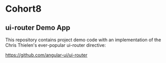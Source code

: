 # Cohort8

## ui-router Demo App

This repository contains project demo code with an implementation of the Chris Thielen's ever-popular ui-router directive:

https://github.com/angular-ui/ui-router